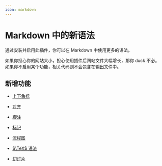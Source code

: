```yaml
---
icon: markdown
---
```


# Markdown 中的新语法

通过安装并启用此插件，你可以在 Markdown 中使用更多的语法。

如果你担心你的网站大小，担心使用插件后网站文件大幅增长，那你 duck 不必。如果你不启用某个功能，相关代码则不会包含在输出文件中。

## 新增功能

- [上下角标](sup-sub.md)

- [对齐](align.md)

- [脚注](footnote.md)

- [标记](mark.md)

- [流程图](flowchart.md)

- [$\TeX$ 语法](tex.md)

- [幻灯片](presentation.md)
